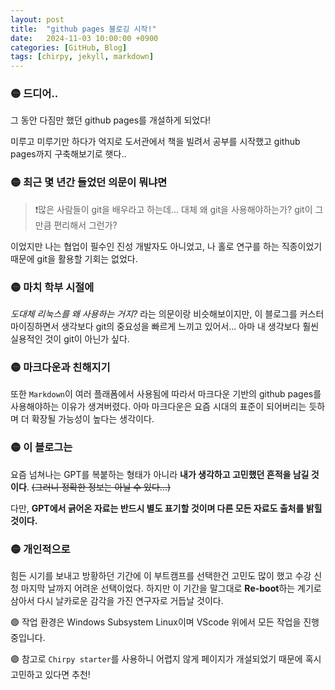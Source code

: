 ```yaml
---
layout: post
title:  "github pages 블로깅 시작!"
date:   2024-11-03 10:00:00 +0900
categories: [GitHub, Blog]
tags: [chirpy, jekyll, markdown]
---
```

### 🟡 드디어..
그 동안 다짐만 했던 github pages를 개설하게 되었다! 

미루고 미루기만 하다가 억지로 도서관에서 책을 빌려서 공부를 시작했고 github pages까지 구축해보기로 햇다..

### 🟡 최근 몇 년간 들었던 의문이 뭐냐면
> ❗많은 사람들이 git을 배우라고 하는데... 대체 왜 git을 사용해야하는가? git이 그만큼 편리해서 그런가?  

이었지만 나는 협업이 필수인 진성 개발자도 아니었고, 나 홀로 연구를 하는 직종이었기 때문에 git을 활용할 기회는 없었다. 


### 🟡 마치 학부 시절에
*도대체 리눅스를 왜 사용하는 거지?* 라는 의문이랑 비슷해보이지만, 이 블로그를 커스터마이징하면서 생각보다 git의 중요성을 빠르게 느끼고 있어서... 아마 내 생각보다 훨씬 실용적인 것이 git이 아닌가 싶다.


### 🟡 마크다운과 친해지기
또한 `Markdown`이 여러 플래폼에서 사용됨에 따라서 마크다운 기반의 github pages를 사용해야하는 이유가 생겨버렸다. 아마 마크다운은 요즘 시대의 표준이 되어버리는 듯하며 더 확장될 가능성이 높다는 생각이다.


### 🟡 이 블로그는 
요즘 넘쳐나는 GPT를 복붙하는 형태가 아니라 **내가 생각하고 고민했던 흔적을 남길 것이다**. ~~(그러니 정확한 정보는 아닐 수 있다...)~~

다만, **GPT에서 긁어온 자료는 반드시 별도 표기할 것이며 다른 모든 자료도 출처를 밝힐 것이다.**


### 🟡 개인적으로 
힘든 시기를 보내고 방황하던 기간에 이 부트캠프를 선택한건 고민도 많이 했고 수강 신청 마지막 날까지 어려운 선택이었다. 하지만 이 기간을 말그대로 **Re-boot**하는 계기로 삼아서 다시 날카로운 감각을 가진 연구자로 거듭날 것이다.

 
🟣 작업 환경은 Windows Subsystem Linux이며 VScode 위에서 모든 작업을 진행 중입니다.

🟣 참고로 `Chirpy starter`를 사용하니 어렵지 않게 페이지가 개설되었기 때문에 혹시 고민하고 있다면 추천!